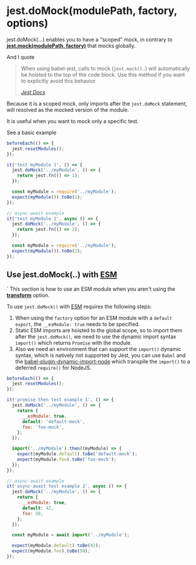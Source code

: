 # jest.doMock(modulePath, factory, options)

jest.doMock(...) enables you to have a "scoped" mock, in contrary to **[jest.mock(modulePath, factory)](./jest-mock.md)** that mocks globally.

And I quote

> When using babel-jest, calls to mock (`jest.mock()`..) will automatically be hoisted to the top of the code block. Use this method if you want to explicitly avoid this behavior.
>
> [_Jest Docs_](https://jestjs.io/docs/jest-object#jestdomockmodulename-factory-options)

Because it is a scoped mock, only imports after the `jest.doMock` statement, will resolved as the mocked version of the module.

It is useful when you want to mock only a specific test.

See a basic example

```js
beforeEach(() => {
  jest.resetModules();
});

it('test myModule 1', () => {
  jest.doMock('../myModule', () => {
    return jest.fn(() => 1);
  });

  const myModule = require('../myModule');
  expect(myModule()).toBe(1);
});

// async-await example
it('test myModule 2', async () => {
  jest.doMock('../myModule', () => {
    return jest.fn(() => 2);
  });

  const myModule = require('../myModule');
  expect(myModule()).toBe(2);
});
```

## Use jest.doMock(..) with [ESM][unicop-esm]

`
This section is how to use an ESM module when you aren't using the **[transform](../transform.md)** option.

To use `jest.doMock()` with [ESM][unicop-esm] requires the following steps:

1. When using the `factory` option for an ESM module with a `default export`, the `__esModule: true` needs to be specified.
2. Static ESM imports are hoisted to the global scope, so to import them after the `jest.doMock()`, we need to use the dynamic import syntax `import()` which returns `Promise` with the module.
3. Also we need an environment that can support the `import()` dynamic syntax, which is natively not supported by Jest, you can use `Babel` and the [babel-plugin-dynamic-import-node](https://npmjs.com/package/babel-plugin-dynamic-import-node) which transpile the `import()` to a deferred `require()` for NodeJS.

```js
beforeEach(() => {
  jest.resetModules();
});

it('promise-then test example 1', () => {
  jest.doMock('../myModule', () => {
    return {
      __esModule: true,
      default: 'default-mock',
      foo: 'foo-mock',
    };
  });

  import('../myModule').then((myModule) => {
    expect(myModule.default).toBe('default-mock');
    expect(myModule.foo).toBe('foo-mock');
  });
});

// async-await example
it('async-await test example 2', async () => {
  jest.doMock('../myModule', () => {
    return {
      __esModule: true,
      default: 42,
      foo: 50,
    };
  });

  const myModule = await import('../myModule');

  expect(myModule.default).toBe(42);
  expect(myModule.foo).toBe(50);
});
```

[unicop-esm]: ../../../fundamentals/javascript-module-systems-explained.md#🧩-ecmascript-modules-or-esm

